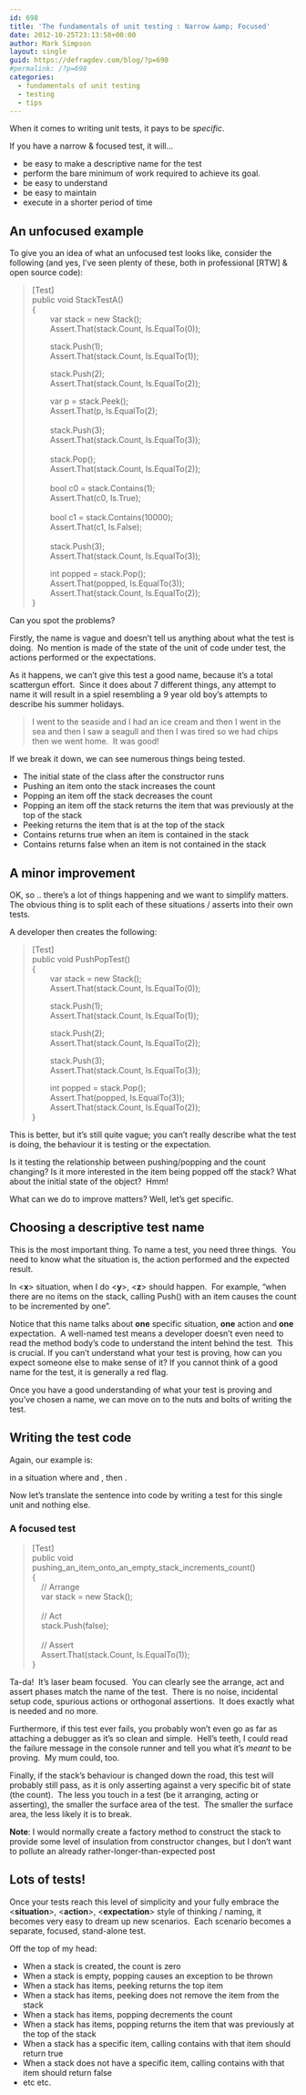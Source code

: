 ```yaml
---
id: 698
title: 'The fundamentals of unit testing : Narrow &amp; Focused'
date: 2012-10-25T23:13:58+00:00
author: Mark Simpson
layout: single
guid: https://defragdev.com/blog/?p=698
#permalink: /?p=698
categories:
  - fundamentals of unit testing
  - testing
  - tips
---
```

When it comes to writing unit tests, it pays to be _specific_.&#160;&#160; 

If you have a narrow & focused test, it will…

  * be easy to make a descriptive name for the test 
  * perform the bare minimum of work required to achieve its goal.&#160; 
  * be easy to understand 
  * be easy to maintain&#160; 
  * execute in a shorter period of time 

## An unfocused example

To give you an idea of what an unfocused test looks like, consider the following (and yes, I’ve seen plenty of these, both in professional [RTW] & open source code):

> [Test]  
> public void StackTestA()  
> {  
> &#160;&#160;&#160;&#160;&#160;&#160;&#160; var stack = new Stack<int>();  
> &#160;&#160;&#160;&#160;&#160;&#160;&#160; Assert.That(stack.Count, Is.EqualTo(0)); 
> 
> &#160;&#160;&#160;&#160;&#160;&#160;&#160; stack.Push(1);  
> &#160;&#160;&#160;&#160;&#160;&#160;&#160; Assert.That(stack.Count, Is.EqualTo(1));&#160; 
> 
> &#160;&#160;&#160;&#160;&#160;&#160;&#160; stack.Push(2);  
> &#160;&#160;&#160;&#160;&#160;&#160;&#160; Assert.That(stack.Count, Is.EqualTo(2));&#160; 
> 
> &#160;&#160;&#160;&#160;&#160;&#160;&#160; var p = stack.Peek();  
> &#160;&#160;&#160;&#160;&#160;&#160;&#160; Assert.That(p, Is.EqualTo(2);  
> &#160;&#160;&#160;&#160;&#160;&#160;&#160;  
> &#160;&#160;&#160;&#160;&#160;&#160;&#160; stack.Push(3);  
> &#160;&#160;&#160;&#160;&#160;&#160;&#160; Assert.That(stack.Count, Is.EqualTo(3));&#160;  
> &#160;&#160;&#160;&#160;&#160;&#160;&#160;  
> &#160;&#160;&#160;&#160;&#160;&#160;&#160; stack.Pop();  
> &#160;&#160;&#160;&#160;&#160;&#160;&#160; Assert.That(stack.Count, Is.EqualTo(2));&#160;  
> &#160;&#160;&#160;&#160;&#160;&#160;&#160;  
> &#160;&#160;&#160;&#160;&#160;&#160;&#160; bool c0 = stack.Contains(1);  
> &#160;&#160;&#160;&#160;&#160;&#160;&#160; Assert.That(c0, Is.True);  
> &#160;&#160;&#160;&#160;&#160;&#160;&#160;  
> &#160;&#160;&#160;&#160;&#160;&#160;&#160; bool c1 = stack.Contains(10000);  
> &#160;&#160;&#160;&#160;&#160;&#160;&#160; Assert.That(c1, Is.False);  
> &#160;&#160;&#160;&#160;&#160;&#160;&#160;  
> &#160;&#160;&#160;&#160;&#160;&#160;&#160; stack.Push(3);  
> &#160;&#160;&#160;&#160;&#160;&#160;&#160; Assert.That(stack.Count, Is.EqualTo(3));&#160; 
> 
> &#160;&#160;&#160;&#160;&#160;&#160;&#160; int popped = stack.Pop();  
> &#160;&#160;&#160;&#160;&#160;&#160;&#160; Assert.That(popped, Is.EqualTo(3));  
> &#160;&#160;&#160;&#160;&#160;&#160;&#160; Assert.That(stack.Count, Is.EqualTo(2));  
> }

Can you spot the problems?&#160; 

<!--more-->

Firstly, the name is vague and doesn’t tell us anything about what the test is doing.&#160; No mention is made of the state of the unit of code under test, the actions performed or the expectations.&#160; 

As it happens, we can’t give this test a good name, because it’s a total scattergun effort.&#160; Since it does about 7 different things, any attempt to name it will result in a spiel resembling a 9 year old boy’s attempts to describe his summer holidays.&#160; 

> I went to the seaside and I had an ice cream and then I went in the sea and then I saw a seagull and then I was tired so we had chips then we went home.&#160; It was good!

If we break it down, we can see numerous things being tested.&#160; 

  * The initial state of the class after the constructor runs 
  * Pushing an item onto the stack increases the count 
  * Popping an item off the stack decreases the count 
  * Popping an item off the stack returns the item that was previously at the top of the stack 
  * Peeking returns the item that is at the top of the stack 
  * Contains returns true when an item is contained in the stack 
  * Contains returns false when an item is not contained in the stack 

## A minor improvement

OK, so .. there’s a lot of things happening and we want to simplify matters.&#160; The obvious thing is to split each of these situations / asserts into their own tests.&#160; 

A developer then creates the following:

> [Test]  
> public void PushPopTest()  
> {  
> &#160;&#160;&#160;&#160;&#160;&#160;&#160; var stack = new Stack<int>();  
> &#160;&#160;&#160;&#160;&#160;&#160;&#160; Assert.That(stack.Count, Is.EqualTo(0)); 
> 
> &#160;&#160;&#160;&#160;&#160;&#160;&#160; stack.Push(1);  
> &#160;&#160;&#160;&#160;&#160;&#160;&#160; Assert.That(stack.Count, Is.EqualTo(1));&#160; 
> 
> &#160;&#160;&#160;&#160;&#160;&#160;&#160; stack.Push(2);  
> &#160;&#160;&#160;&#160;&#160;&#160;&#160; Assert.That(stack.Count, Is.EqualTo(2));&#160; 
> 
> &#160;&#160;&#160;&#160;&#160;&#160;&#160; stack.Push(3);  
> &#160;&#160;&#160;&#160;&#160;&#160;&#160; Assert.That(stack.Count, Is.EqualTo(3));&#160; 
> 
> &#160;&#160;&#160;&#160;&#160;&#160;&#160; int popped = stack.Pop();  
> &#160;&#160;&#160;&#160;&#160;&#160;&#160; Assert.That(popped, Is.EqualTo(3));&#160;  
> &#160;&#160;&#160;&#160;&#160;&#160;&#160; Assert.That(stack.Count, Is.EqualTo(2));  
> }

This is better, but it’s still quite vague; you can’t really describe what the test is doing, the behaviour it is testing or the expectation.&#160; 

Is it testing the relationship between pushing/popping and the count changing? Is it more interested in the item being popped off the stack? What about the initial state of the object?&#160; Hmm!

What can we do to improve matters? Well, let’s get specific.

## Choosing a descriptive test name

This is the most important thing. To name a test, you need three things.&#160; You need to know what the situation is, the action performed and the expected result.&#160; 

In <**x**> situation, when I do <**y**>, <**z**> should happen.&#160; For example, “when there are no items on the stack, calling Push() with an item causes the count to be incremented by one”.&#160; 

Notice that this name talks about **one** specific situation, **one** action and **one** expectation.&#160; A well-named test means a developer doesn’t even need to read the method body’s code to understand the intent behind the test.&#160; This is crucial. If you can’t understand what your test is proving, how can you expect someone else to make sense of it? If you cannot think of a good name for the test, it is generally a red flag.

Once you have a good understanding of what your test is proving and you’ve chosen a name, we can move on to the nuts and bolts of writing the test.

## 

## Writing the test code

Again, our example is:

in a situation where **<The stack is empty>** and **<An item is pushed>**, then **<The count is incremented to one>**.

Now let’s translate the sentence into code by writing a test for this single unit and nothing else.

### 

### A focused test

> [Test]  
> public void pushing\_an\_item\_onto\_an\_empty\_stack\_increments\_count()  
> {  
> &#160;&#160;&#160; // Arrange  
> &#160;&#160;&#160; var stack = new Stack<bool>();  
> &#160;&#160;&#160;  
> &#160;&#160;&#160; // Act  
> &#160;&#160;&#160; stack.Push(false);  
> &#160;&#160;&#160;  
> &#160;&#160;&#160; // Assert  
> &#160;&#160;&#160; Assert.That(stack.Count, Is.EqualTo(1));&#160;&#160;&#160;  
> }

Ta-da!&#160; It’s laser beam focused.&#160; You can clearly see the arrange, act and assert phases match the name of the test.&#160; There is no noise, incidental setup code, spurious actions or orthogonal assertions.&#160; It does exactly what is needed and no more. 

Furthermore, if this test ever fails, you probably won’t even go as far as attaching a debugger as it’s so clean and simple.&#160; Hell’s teeth, I could read the failure message in the console runner and tell you what it’s _meant_ to be proving.&#160; My mum could, too.&#160; 

Finally, if the stack’s behaviour is changed down the road, this test will probably still pass, as it is only asserting against a very specific bit of state (the count).&#160; The less you touch in a test (be it arranging, acting or asserting), the smaller the surface area of the test.&#160; The smaller the surface area, the less likely it is to break.

**Note**: I would normally create a factory method to construct the stack to provide some level of insulation from constructor changes, but I don’t want to pollute an already rather-longer-than-expected post 

## Lots of tests!

Once your tests reach this level of simplicity and your fully embrace the <**situation**>, <**action**>, <**expectation**> style of thinking / naming, it becomes very easy to dream up new scenarios.&#160; Each scenario becomes a separate, focused, stand-alone test.

Off the top of my head:

  * When a stack is created, the count is zero 
  * When a stack is empty, popping causes an exception to be thrown 
  * When a stack has items, peeking returns the top item 
  * When a stack has items, peeking does not remove the item from the stack 
  * When a stack has items, popping decrements the count 
  * When a stack has items, popping returns the item that was previously at the top of the stack 
  * When a stack has a specific item, calling contains with that item should return true 
  * When a stack does not have a specific item, calling contains with that item should return false 
  * etc etc.